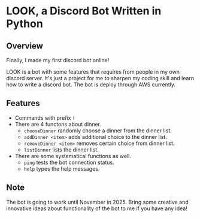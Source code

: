 # LOOK, a Discord Bot Written in Python

## Overview

Finally, I made my first discord bot online!

LOOK is a bot with some features that requires from people in my own discord server. It's just a project for me to sharpen my coding skill and learn how to write a discord bot. The bot is deploy through AWS currently.

## Features

- Commands with prefix `!`
- There are 4 functons about dinner.
    - `chooseDinner` randomly choose a dinner from the dinner list.
    - `addDinner <item>` adds additional choice to the dinner list.
    - `removeDinner <item>` removes certain choice from dinner list.
    - `listDinner` lists the dinner list.
- There are some systematical functions as well.
    - `ping` tests the bot connection status.
    - `help` types the help messages.

## Note

The bot is going to work until November in 2025. Bring some creative and innovative ideas about functionality of the bot to me if you have any idea!
